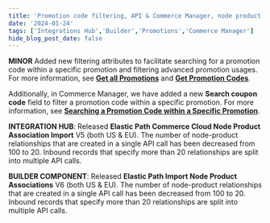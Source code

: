```yaml
---
title: 'Promotion code filtering, API & Commerce Manager, node product association, import node product associations'
date: '2024-01-24'
tags: ['Integrations Hub','Builder','Promotions','Commerce Manager']
hide_blog_post_date: false
---
```


**MINOR** Added new filtering attributes to facilitate searching for a promotion code within a specific promotion and filtering advanced promotion usages. For more information, see **[Get all Promotions](https://elasticpath.dev/docs/commerce-cloud/promotions/promotion-management/get-all-promotions#filtering)** and **[Get Promotion Codes](https://elasticpath.dev/docs/commerce-cloud/promotions/promotion-codes/get-promotion-codes#filtering)**.

Additionally, in Commerce Manager, we have added a new **Search coupon code** field to filter a promotion code within a specific promotion. For more information, see **[Searching a Promotion Code within a Specific Promotion](https://elasticpath.dev/docs/commerce-cloud/promotions/promotions-cm/overview#searching-a-promotion-code-within-a-specific-promotion)**.

**INTEGRATION HUB**: Released **Elastic Path Commerce Cloud Node Product Association Import** V5 (both US & EU). The number of node-product relationships that are created in a single API call has been decreased from 100 to 20. Inbound records that specify more than 20 relationships are split into multiple API calls.

**BUILDER COMPONENT**: Released **Elastic Path Import Node Product Associations** V6 (both US & EU). The number of node-product relationships that are created in a single API call has been decreased from 100 to 20. Inbound records that specify more than 20 relationships are split into multiple API calls.
